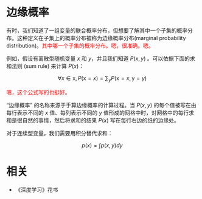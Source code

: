 
# 边缘概率


有时，我们知道了一组变量的联合概率分布，但想要了解其中一个子集的概率分布。这种定义在子集上的概率分布被称为边缘概率分布(marginal probability distribution)。<span style="color:red;">其中哪一个子集的概率分布。嗯，很准确。嗯。</span>

例如，假设有离散型随机变量 $x$ 和 $y$，并且我们知道 $P(x,y)$ 。可以依据下面的求和法则 (sum rule) 来计算 $P(x)$：

$$
\forall x \in \mathrm{x}, P(\mathrm{x}=x)=\sum_{y} P(\mathrm{x}=x, \mathrm{y}=y)\tag{3.3}
$$

<span style="color:red;">嗯，这个公式写的也挺好。</span>

“边缘概率” 的名称来源于手算边缘概率的计算过程。当 $P(x,y)$ 的每个值被写在由每行表示不同的 $x$ 值、每列表示不同的 $y$ 值形成的网格中时，对网格中的每行求和是很自然的事情，然后将求和的结果 $P(x)$ 写在每行右边的纸的边缘处。

对于连续型变量，我们需要用积分替代求和：

$$
p(x)=\int p(x, y) d y\tag{3.4}
$$

# 相关

- 《深度学习》花书
